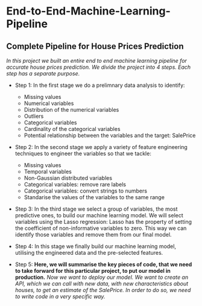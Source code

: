 # End-to-End-Machine-Learning-Pipeline #

## Complete Pipeline for House Prices Prediction ##

_In this project we built an entire end to end machine learning pipeline for accurate house prices prediction. We divide the project into 4 steps. Each step has a separate purpose._

* Step 1: In the first stage we do a prelimnary data analysis to identify:
  * Missing values
  * Numerical variables
  * Distribution of the numerical variables
  * Outliers
  * Categorical variables
  * Cardinality of the categorical variables
  * Potential relationship between the variables and the target: SalePrice
  
* Step 2: In the second stage we apply a variety of feature engineering techniques to engineer the variables so that we tackle:
   * Missing values
   * Temporal variables
   * Non-Gaussian distributed variables
   * Categorical variables: remove rare labels
   * Categorical variables: convert strings to numbers
   * Standarise the values of the variables to the same range
   
* Step 3: In the third stage we select a group of variables, the most predictive ones, to build our machine learning model. We will select variables using the Lasso regression: Lasso has the property of setting the coefficient of non-informative variables to zero. This way we can identify those variables and remove them from our final model.
 
* Step 4: In this stage we finally build our machine learning model, utilising the engineered data and the pre-selected features.

* Step 5: **Here, we will summarise the key pieces of code, that we need to take forward for this particular project, to put our model in production.**
_Now we want to deploy our model. We want to create an API, which we can call with new data, with new characteristics about houses, to get an estimate of the SalePrice. In order to do so, we need to write code in a very specific way._
   
   
 
